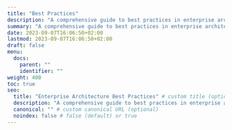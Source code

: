 ```yaml
---
title: "Best Practices"
description: "A comprehensive guide to best practices in enterprise architecture, covering principles, frameworks, and tools for effective EA implementation."
summary: "A comprehensive guide to best practices in enterprise architecture, covering principles, frameworks, and tools for effective EA implementation."
date: 2023-09-07T16:06:50+02:00
lastmod: 2023-09-07T16:06:50+02:00
draft: false
menu:
  docs:
    parent: ""
    identifier: ""
weight: 400
toc: true
seo:
  title: "Enterprise Architecture Best Practices" # custom title (optional)
  description: "A comprehensive guide to best practices in enterprise architecture, covering principles, frameworks, and tools for effective EA implementation." # custom description (recommended)
  canonical: "" # custom canonical URL (optional)
  noindex: false # false (default) or true
---
```

